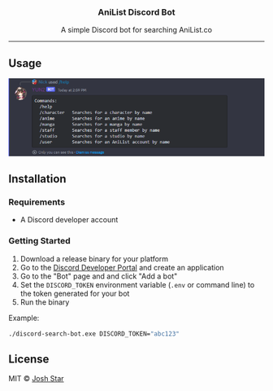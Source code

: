 <h3 align="center">AniList Discord Bot</h3>
<p align="center">A simple Discord bot for searching AniList.co</p>

---

## Usage

![AniList Discord Bot /help command](./.github/example.png)

## Installation

### Requirements

-   A Discord developer account

### Getting Started

1. Download a release binary for your platform
2. Go to the [Discord Developer Portal](https://discordapp.com/developers/applications/) and create an application
3. Go to the "Bot" page and and click "Add a bot"
2. Set the `DISCORD_TOKEN` environment variable (`.env` or command line) to the token generated for your bot
3. Run the binary

Example:
```bash
./discord-search-bot.exe DISCORD_TOKEN="abc123"
```

## License

MIT © [Josh Star](./LICENSE)
